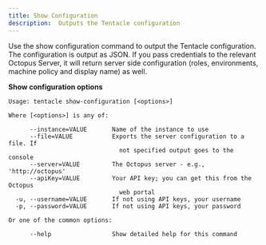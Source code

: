 ```yaml
---
title: Show Configuration
description:  Outputs the Tentacle configuration
---
```


Use the show configuration command to output the Tentacle configuration. The configuration is output as JSON. If you pass credentials to the relevant Octopus Server, it will return server side configuration (roles, environments, machine policy and display name) as well.

**Show configuration options**

```text
Usage: tentacle show-configuration [<options>]

Where [<options>] is any of:

      --instance=VALUE       Name of the instance to use
      --file=VALUE           Exports the server configuration to a file. If
                               not specified output goes to the console
      --server=VALUE         The Octopus server - e.g., 'http://octopus'
      --apiKey=VALUE         Your API key; you can get this from the Octopus
                               web portal
  -u, --username=VALUE       If not using API keys, your username
  -p, --password=VALUE       If not using API keys, your password

Or one of the common options:

      --help                 Show detailed help for this command
```

